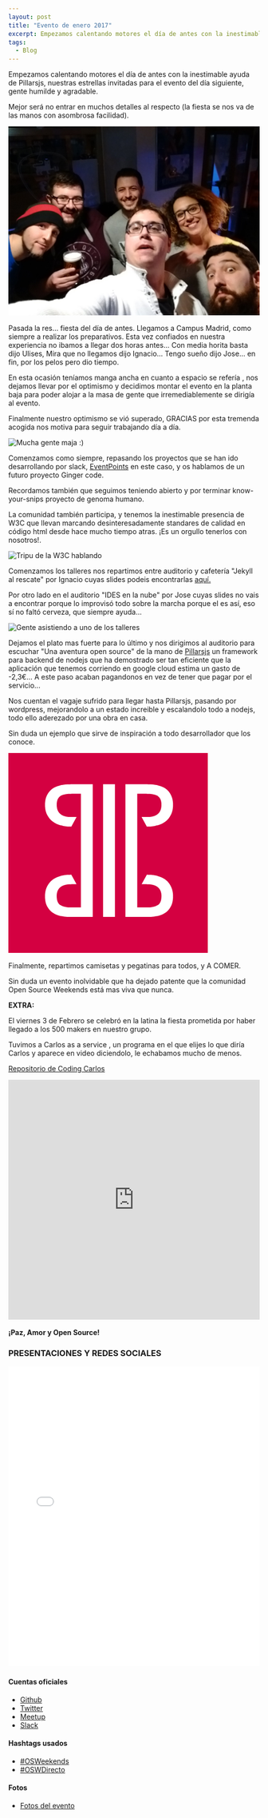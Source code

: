 ```yaml
---
layout: post
title: "Evento de enero 2017"
excerpt: Empezamos calentando motores el día de antes con la inestimable ayuda de Pillarsjs, nuestras estrellas invitadas para el evento del día siguiente, gente humilde y sobretodo unos cachondos.
tags: 
  - Blog
---
```


Empezamos calentando motores el día de antes con la inestimable ayuda de Pillarsjs, nuestras estrellas invitadas para el evento del día siguiente, gente humilde y agradable.

Mejor será no entrar en muchos detalles al respecto (la fiesta se nos va de las manos con asombrosa facilidad).

<img class="post--masthead" src="/img/fiesta-pre-evento.jpg" alt="Fiesta del día anterior">

Pasada la res... fiesta del día de antes. Llegamos a Campus Madrid, como siempre a realizar los preparativos. Esta vez confiados en nuestra experiencia no ibamos a llegar dos horas antes... Con media horita basta dijo Ulises, Mira que no llegamos dijo Ignacio... Tengo sueño dijo Jose... en fin, por los pelos pero dio tiempo.

En esta ocasión teníamos manga ancha en cuanto a espacio se refería , nos dejamos llevar por el optimismo y decidimos montar el evento en la planta baja para poder alojar a la masa de gente que irremediablemente se dirigía al evento.

Finalmente nuestro optimismo se vió superado, GRACIAS por esta tremenda acogida nos motiva para seguir trabajando día a día.

<img class="post--masthead" src="https://a248.e.akamai.net/secure.meetupstatic.com/photos/event/8/3/4/d/highres_457533613.jpeg" alt="Mucha gente maja :)">

Comenzamos como siempre, repasando los proyectos que se han ido desarrollando por slack, [EventPoints](https://github.com/OSWeekends/EventPoints) en este caso, y os hablamos de un futuro proyecto Ginger code.

Recordamos también que seguimos teniendo abierto y por terminar know-your-snips proyecto de genoma humano.

La comunidad también participa, y tenemos la inestimable presencia de W3C que llevan marcando desinteresadamente standares de calidad en código html desde hace mucho tiempo atras. ¡Es un orgullo tenerlos con nosotros!.

<img class="post--masthead" src="https://a248.e.akamai.net/secure.meetupstatic.com/photos/event/8/3/6/6/highres_457533638.jpeg" alt="Tripu de la W3C hablando">

Comenzamos los talleres nos repartimos entre auditorio y cafetería "Jekyll al rescate" por Ignacio cuyas slides podeis encontrarlas [aquí.](http://ignaciodenuevo.com/speaking/jekyll-al-rescate.html#/)

Por otro lado en el auditorio "IDES en la nube" por Jose cuyas slides no vais a encontrar porque lo improvisó todo sobre la marcha porque el es así, eso sí no faltó cerveza, que siempre ayuda...

<img class="post--masthead" src="https://a248.e.akamai.net/secure.meetupstatic.com/photos/event/8/3/7/7/highres_457533655.jpeg" alt="Gente asistiendo a uno de los talleres">

Dejamos el plato mas fuerte para lo último y nos dirigimos al auditorio para escuchar "Una aventura open source" de la mano de [Pillarsjs](http://pillarsjs.com/) un framework para backend de nodejs que ha demostrado ser tan eficiente que la aplicación que tenemos corriendo en google cloud estima un gasto de -2,3€... A este paso acaban pagandonos en vez de tener que pagar por el servicio...

Nos cuentan el vagaje sufrido para llegar hasta Pillarsjs, pasando por wordpress, mejorandolo a un estado increible y escalandolo todo a nodejs, todo ello aderezado por una obra en casa.

Sin duda un ejemplo que sirve de inspiración a todo desarrollador que los conoce.

<img src="/img/pillars-logo.png" alt="Logo de Pillars.JS">

Finalmente, repartimos camisetas y pegatinas para todos, y A COMER.

Sin duda un evento inolvidable que ha dejado patente que la comunidad Open Source Weekends está mas viva que nunca.

__EXTRA:__

El viernes 3 de Febrero se celebró en la latina la fiesta prometida por haber llegado a los 500 makers en nuestro grupo.

Tuvimos a Carlos as a service , un programa en el que elijes lo que diría Carlos y aparece en video diciendolo, le echabamos mucho de menos.

[Repositorio de Coding Carlos](https://github.com/OSWeekends/CodingCarlos-as-a-Service)

<iframe class="center" width="100%" height="480" src="https://www.youtube.com/embed/3ggz-KcYxpw?rel=0" frameborder="0" allowfullscreen></iframe>

**¡Paz, Amor y Open Source!**

### PRESENTACIONES Y REDES SOCIALES

<iframe src="//slides.com/ulisesgascon/osweekends-ene-2017/embed" width="100%" height="600" scrolling="no" frameborder="0" webkitallowfullscreen mozallowfullscreen allowfullscreen></iframe>

#### Cuentas oficiales

+ <a class="link" href="https://github.com/OSWeekends" target="_blank">Github</a>
+ <a class="link" href="https://twitter.com/os_weekends" target="_blank">Twitter</a>
+ <a class="link" href="https://www.meetup.com/Open-Source-Weekends/" target="_blank">Meetup</a>
+ <a class="link" href="https://invitations-osweekends.herokuapp.com/" target="_blank">Slack</a>


#### Hashtags usados

+ <a href="https://twitter.com/search?f=tweets&vertical=default&q=%23OSWeekends&src=typd" class="link" target="_blank">#OSWeekends</a>
+ <a href="https://twitter.com/search?q=%23OSWDirecto&src=typd" class="link" target="_blank">#OSWDirecto</a>

#### Fotos

+ <a class="link" href="https://www.meetup.com/Open-Source-Weekends/photos/all_photos/?photoAlbumId=27542583" target="_blank">Fotos del evento</a>











